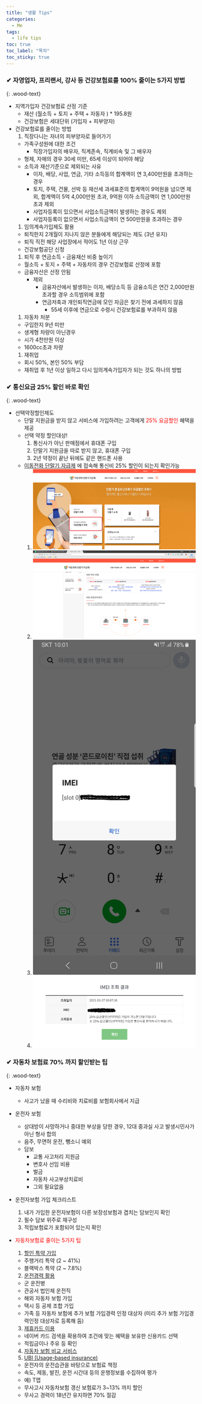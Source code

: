 ```yaml
---
title: "생활 Tips"
categories:
  - Me
tags:
  - life tips
toc: true
toc_label: "목차"
toc_sticky: true
---
```



### ✔ 자영업자, 프리랜서, 강사 등 건강보험료를 100% 줄이는 5가지 방법
{: .wood-text}

- 지역가입자 건강보험료 산정 기준
  - 재산 (월소득 + 토지 + 주택 + 자동자 ) * 195.8원
  - 건강보험은 세대단위 (가입자 + 피부양자)
- 건강보험료를 줄이는 방법
  1. 직장다니는 자녀의 피부양자로 들어가기
    - 가족구성원에 대한 조건
      - 직장가입자의 배우자, 직계존속, 직계비속 및 그 배우자
    - 형제, 자매의 경우 30세 미만, 65세 이상이 되어야 해당
    - 소득과 재산기준으로 제외되는 사유
      - 이자, 배당, 사업, 연금, 기타 소득등의 합계액이 연 3,400만원을 초과하는 경우
      - 토지, 주택, 건물, 선박 등 재산세 과세표준의 합계액이 9억원을 넘으면 제외, 합계액이 5억 4,000만원 초과, 9억원 이하 소득금액이 연 1,000만원 초과 제외
      - 사업자등록이 있으면서 사업소득금액이 발생하는 경우도 제외
      - 사업자등록이 없으면서 사업소득금액이 연 500만원을 초과하는 경우
  1. 임의계속가입제도 활용
    - 퇴직한지 2개월이 지나지 않은 분들에게 해당되는 제도 (3년 유지)
    - 퇴직 직전 해당 사업장에서 적어도 1년 이상 근무
    - 건강보험공단 신청
  1. 퇴직 후 연금소득・금융재산 비중 높이기
    - 월소득 + 토지 + 주택 + 자동차의 경우 건강보험료 산정에 포함
    - 금융자산은 산정 안됨
      - 제외
        - 금융자산에서 발생하는 이자, 배당소득 등 금융소득은 연간 2,000만원 초과할 경우 소득범위에 포함
        - 연금저축과 개인퇴직연금에 모인 자금은 찾기 전에 과세하지 않음
          - 55세 이후에 연금으로 수령시 건강보험료를 부과하지 않음
  1. 자동차 처분
    - 구입한지 9년 미만
    - 생계형 차량이 아닌경우
    - 시가 4천만원 이상
    - 1600cc초과 차량
  1. 재취업
    - 회시 50%, 본인 50% 부담
    - 재취업 후 1년 이상 일하고 다시 임의계속가입자가 되는 것도 하나의 방법

### ✔ 통신요금 25% 할인 바로 확인
{: .wood-text}

- 선택약정할인제도
  - 단말 지원금을 받지 않고 서비스에 가입하려는 고객에게 <font color="red">25% 요금할인</font> 혜택을 제공
  - 선택 약정 할인대상!
    1. 통신사가 아닌 판매점에서 휴대폰 구입
    1. 단말기 지원금을 따로 받지 않고, 휴대폰 구입
    1. 2년 약정이 끝난 뒤에도 같은 핸드폰 사용
  - [이동전화 단말기 자급제](https://www.imei.kr/) 에 접속해 통신비 25% 할인이 되는지 확인가능
    1. ![](/assets/images/me/2021-03-27-me-life-tips-1.png)
    1. ![](/assets/images/me/2021-03-27-me-life-tips-2.png)
    1. ![](/assets/images/me/2021-03-27-me-life-tips-3.jpg)
    1. ![](/assets/images/me/2021-03-27-me-life-tips-4.png)


### ✔ 자동차 보험료 70% 까지 할인받는 팁
{: .wood-text}

- 자동차 보험
  - 사고가 났을 때 수리비와 치료비를 보험회사에서 지급
- 운전자 보험
  - 상대방이 사망하거나 중대한 부상을 당한 경우, 12대 중과실 사고 발생시민사가 아닌 형사 합의
  - 음주, 무면허 운전, 뺑소니 예외
  - 담보
    - 교통 사고처리 지원금
    - 변호사 선임 비용
    - 벌금
    - 자동차 사고부상치료비 
    - 그외 필요없음

- 운전자보험 가입 체크리스트
  1. 내가 가입한 운전자보험이 다른 보장성보험과 겹치는 담보인지 확인
  2. 필수 담보 위주로 재구성
  3. 적립보험료가 포함되어 있는지 확인

- <font color="red">자동차보험료 줄이는 5가지 팁</font>
  1. <u>할인 특약 가입</u>
    - 주행거리 특약 (2 ~ 41%)
    - 블랙박스 특약 (2 ~ 7.8%)
  2. <u>운전경력 활용</u>
    - 군 운전병
    - 관공서 법인체 운전직
    - 해외 자동차 보험 가입
    - 택시 등 공제 조합 가입
    - 가족 등 자동차 보험에 추가 보험 가입경력 인정 대상자 (미리 추가 보험 가입경력인정 대상자로 등록해 둠)
  3. <u>제휴카드 이용</u>
    - 네이버 카드 검색을 확용하여 조건에 맞는 혜택을 보유한 신용카드 선택
    - 적립금이나 주유 등 확인
  4. <u>자동차 보험 비교 서비스</u>
  5. <u>UBI (Usage-based insurance)</u>
    - 운전자의 운전습관을 바탕으로 보험료 책정
    - 속도, 제동, 발진, 운전 시간대 등의 운행정보를 수집하여 평가
    - 예) T맵 
    - 무사고시 자동차보험 갱신 보험료가 3~13% 까지 할인
    - 무사고 경력이 18년간 유지하면 70% 절감